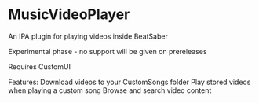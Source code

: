 # MusicVideoPlayer
An IPA plugin for playing videos inside BeatSaber

Experimental phase - no support will be given on prereleases

Requires CustomUI

Features:
Download videos to your CustomSongs folder
Play stored videos when playing a custom song
Browse and search video content
